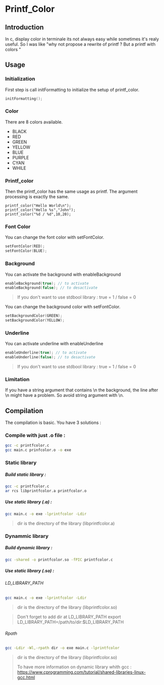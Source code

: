 # Printf_Color 

## Introduction

In c, display color in terminale its not always easy while sometimes it's realy useful. So I was like "why not propose a rewrite of printf ? But a printf with colors "


## Usage 

### Initialization

First step is call initFormatting to initialize the setup of printf_color.
```c
initFormatting();
```

### Color 
There are 8 colors available. 
* BLACK
* RED
* GREEN
* YELLOW
* BLUE
* PURPLE
* CYAN
* WHILE


### Printf_color

Then the printf_color has the same usage as printf. The argument processing is exactly the same. 
```
printf_color("Hello World\n");
printf_color("Hello %s","John");
printf_color("%d / %d",10,20);
```
### Font Color

You can change the font color with setFontColor.
```c
setFontColor(RED);
setFontColor(BLUE);
```
### Background 

You can activate the background with enableBackground
```c
enableBackground(true); // to activate 
enableBackground(false); // to desactivate
```
> If you don't want to use stdbool library : true = 1 / false = 0

You can change the background color with setFontColor.
```c
setBackgroundColor(GREEN);
setBackgroundColor(YELLOW);
```
### Underline 

You can activate underline with enableUnderline
```c
enableUnderline(true); // to activate 
enableUnderline(false); // to desactivate
```
> If you don't want to use stdbool library : true = 1 / false = 0

### Limitation 

If you have a string argument that contains \n the background, the line after \n might have a problem. 
So avoid string argument with \n.

## Compilation

The compilation is basic. You have 3 solutions : 

### Compile with just .o file :
```bash
gcc -c printfcolor.c
gcc main.c prinfcolor.o -o exe
```
### Static library

##### Build static library :
```bash
gcc -c printfcolor.c
ar rcs libprintfcolor.a printfcolor.o
```
##### Use static library (.a) : 
```bash
gcc main.c -o exe -lprintfcolor -Ldir
```
> dir is the directory of the library (libprintfcolor.a)

### Dynammic library
##### Build dynamic library :
```bash
gcc -shared -o printfcolor.so -fPIC printfcolor.c
```

##### Use static library (.so) : 

###### LD_LIBRARY_PATH

```bash
gcc main.c -o exe -lprintfcolor -Ldir
```

>dir is the directory of the library (libprintfcolor.so)

>Don't forget to add dir at LD_LIBRARY_PATH
> export LD_LIBRARY_PATH=/path/to/dir:$LD_LIBRARY_PATH

###### Rpath

```bash
gcc -Ldir -Wl,-rpath dir -o exe main.c -lprintfcolor
```
> dir is the directory of the library (libprintfcolor.so)
>
> To have more information on dynamic library whith gcc : https://www.cprogramming.com/tutorial/shared-libraries-linux-gcc.html


